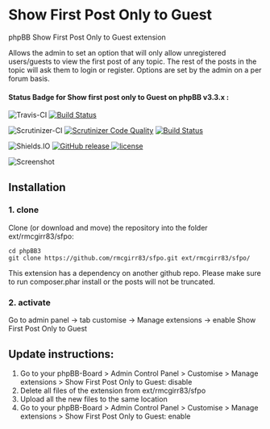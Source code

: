 Show First Post Only to Guest
===============

phpBB Show First Post Only to Guest extension

Allows the admin to set an option that will only allow unregistered users/guests to view the first post of any topic. The rest of the posts in the topic will ask them to login or register.  Options are set by the admin on a per forum basis.

#### Status Badge for Show first post only to Guest on phpBB v3.3.x :
![Travis-CI](https://img.shields.io/badge/Travis-CI-8000FF.svg) [![Build Status](https://travis-ci.org/github/rmcgirr83/sfpo.svg?branch=master)](https://travis-ci.org/github/rmcgirr83/sfpo)

![Scrutinizer-CI](https://img.shields.io/badge/Scrutinizer-CI-8000FF.svg) [![Scrutinizer Code Quality](https://scrutinizer-ci.com/g/rmcgirr83/sfpo/badges/quality-score.png?b=master)](https://scrutinizer-ci.com/g/rmcgirr83/sfpo/?branch=master) [![Build Status](https://scrutinizer-ci.com/g/rmcgirr83/sfpo/badges/build.png?b=master)](https://scrutinizer-ci.com/g/rmcgirr83/sfpo/build-status/master)

![Shields.IO](https://img.shields.io/badge/Shields-IO-8000FF.svg?style=flat-square) [![GitHub release](https://img.shields.io/github/release/rmcgirr83/sfpo.svg?style=flat-square) ![license](https://img.shields.io/github/license/rmcgirr83/sfpo.svg?style=flat-square)](https://github.com/rmcgirr83/sfpo)

![Screenshot](viewtopic.jpg)

## Installation

### 1. clone
Clone (or download and move) the repository into the folder ext/rmcgirr83/sfpo:

```
cd phpBB3
git clone https://github.com/rmcgirr83/sfpo.git ext/rmcgirr83/sfpo/
```

This extension has a dependency on another github repo.  Please make sure to run composer.phar install or the posts will not be truncated.

### 2. activate
Go to admin panel -> tab customise -> Manage extensions -> enable Show First Post Only to Guest


## Update instructions:
1. Go to your phpBB-Board > Admin Control Panel > Customise > Manage extensions > Show First Post Only to Guest: disable
2. Delete all files of the extension from ext/rmcgirr83/sfpo
3. Upload all the new files to the same location
4. Go to your phpBB-Board > Admin Control Panel > Customise > Manage extensions > Show First Post Only to Guest: enable
